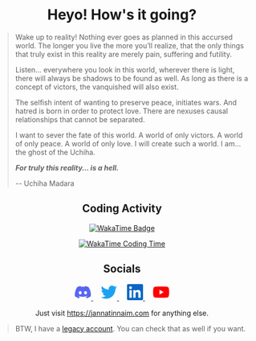 <div align="center">

# Heyo! How's it going?

</div>

> Wake up to reality! Nothing ever goes as planned in this accursed world. The
> longer you live the more you’ll realize, that the only things that truly exist
> in this reality are merely pain, suffering and futility.
>
> Listen… everywhere you look in this world, wherever there is light, there will
> always be shadows to be found as well. As long as there is a concept of
> victors, the vanquished will also exist.
>
> The selfish intent of wanting to preserve peace, initiates wars. And hatred is
> born in order to protect love. There are nexuses causal relationships that
> cannot be separated.
>
> I want to sever the fate of this world. A world of only victors. A world of
> only peace. A world of only love. I will create such a world. I am… the ghost
> of the Uchiha.
>
> **_For truly this reality… is a hell._**
>
> -- Uchiha Madara

<div align="center">

## Coding Activity

[![WakaTime Badge](https://wakatime.com/badge/user/16f921d3-bae9-4c22-aba7-3f28247d6dba.svg?style=for-the-badge)](https://wakatime.com/jNaimXIII)

[![WakaTime Coding Time](https://github-readme-stats.vercel.app/api/wakatime?username=jNaimXIII&hide_title=true&theme=transparent&layout=compact&langs_count=12)](https://wakatime.com/jNaimXIII)

## Socials

<a  target="_blank" href="https://discord.gg/fNQ9EbhVPX">
    <img alt="Discord"src="docs/images/discord.svg" height="32" />
</a>
&nbsp; &nbsp;
<a  target="_blank" href="https://twitter.com/jNaimXIII">
    <img alt="Twitter"src="docs/images/twitter.svg" height="32" />
</a>
&nbsp; &nbsp;
<a target="_blank" href="https://linkedin.com/in/jNaimXIII">
    <img alt="LinkedIn" src="docs/images/linkedin.svg" height="32" />
</a>
&nbsp; &nbsp;
<a target="_blank" href="https://youtube.com/channel/UCov_vTQLbt22Cu1LH-ZRKyw">
    <img alt="YouTube" src="docs/images/youtube.svg" height="32" />
</a>

Just visit https://jannatinnaim.com for anything else.

</div>

> BTW, I have a [legacy account](https://github.com/JannatinNaim). You can check that as well if you want.
